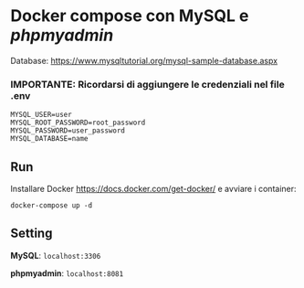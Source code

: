 # Docker compose con MySQL e *phpmyadmin*

Database: https://www.mysqltutorial.org/mysql-sample-database.aspx

### IMPORTANTE: Ricordarsi di aggiungere le credenziali nel file .env
```
MYSQL_USER=user
MYSQL_ROOT_PASSWORD=root_password
MYSQL_PASSWORD=user_password
MYSQL_DATABASE=name
```

## Run
Installare Docker https://docs.docker.com/get-docker/ e avviare i container:
```
docker-compose up -d
```

## Setting
**MySQL**: ```localhost:3306```

**phpmyadmin**: ```localhost:8081```